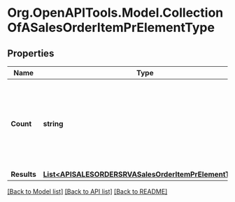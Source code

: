 # Org.OpenAPITools.Model.CollectionOfASalesOrderItemPrElementType

## Properties

Name | Type | Description | Notes
------------ | ------------- | ------------- | -------------
**Count** | **string** | The number of entities in the collection. Available when using the [$inlinecount](https://help.sap.com/doc/5890d27be418427993fafa6722cdc03b/Cloud/en-US/OdataV2.pdf#page&#x3D;67) query option. | [optional] 
**Results** | [**List&lt;APISALESORDERSRVASalesOrderItemPrElementType&gt;**](APISALESORDERSRVASalesOrderItemPrElementType.md) |  | [optional] 

[[Back to Model list]](../README.md#documentation-for-models) [[Back to API list]](../README.md#documentation-for-api-endpoints) [[Back to README]](../README.md)

